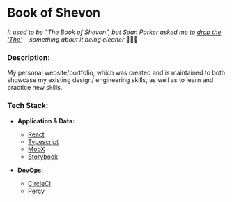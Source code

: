 # Book of Shevon

_It used to be "The Book of Shevon", but Sean Parker asked me to [drop the 'The'](https://www.youtube.com/watch?v=PEgk2v6KntY)-- something about it being cleaner_ 🤷🏽‍♂️ 

### Description:
My personal website/portfolio, which was created and is maintained to both showcase my existing design/ engineering skills, as well as to learn and practice new skills.

### Tech Stack:

- **Application & Data:**
  - [React](https://reactjs.org/)
  - [Typescript](https://www.typescriptlang.org/)
  - [MobX](https://mobx.js.org/)
  - [Storybook](https://storybook.js.org/)

- **DevOps:**
  - [CircleCI](https://circleci.com/)
  - [Percy](https://percy.io)
